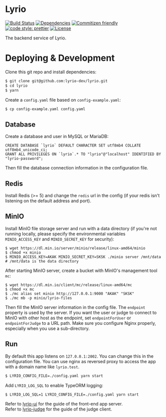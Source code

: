 # Lyrio

[![Build Status](https://img.shields.io/github/workflow/status/lyrio-dev/lyrio/CI?style=flat-square)](https://github.com/lyrio-dev/lyrio/actions?query=workflow%3ACI)
[![Dependencies](https://img.shields.io/david/lyrio-dev/lyrio?style=flat-square)](https://david-dm.org/lyrio-dev/lyrio)
[![Commitizen friendly](https://img.shields.io/badge/commitizen-friendly-brightgreen.svg?style=flat-square)](http://commitizen.github.io/cz-cli/)
[![code style: prettier](https://img.shields.io/badge/code_style-prettier-ff69b4.svg?style=flat-square)](https://github.com/prettier/prettier)
[![License](https://img.shields.io/github/license/lyrio-dev/lyrio?style=flat-square)](LICENSE)

The backend service of Lyrio.

# Deploying & Development

Clone this git repo and install dependencies:

```bash
$ git clone git@github.com:lyrio-dev/lyrio.git
$ cd lyrio
$ yarn
```

Create a `config.yaml` file based on `config-example.yaml`:

```bash
$ cp config-example.yaml config.yaml
```

## Database

Create a database and user in MySQL or MariaDB:

```mysql
CREATE DATABASE `lyrio` DEFAULT CHARACTER SET utf8mb4 COLLATE utf8mb4_unicode_ci;
GRANT ALL PRIVILEGES ON `lyrio`.* TO "lyrio"@"localhost" IDENTIFIED BY "lyrio-password";
```

Then fill the database connection information in the configuration file.

## Redis

Install Redis (>= 5) and change the `redis` url in the config (if your redis isn't listening on the default address and port).

## MinIO

Install MinIO file storage server and run with a data directory (if you're not running locally, please specify the environmental variables `MINIO_ACCESS_KEY` and `MINIO_SECRET_KEY` for security):

```
$ wget https://dl.min.io/server/minio/release/linux-amd64/minio
$ chmod +x minio
$ MINIO_ACCESS_KEY=AKAK MINIO_SECRET_KEY=SKSK ./minio server /mnt/data # /mnt/data is the data directory
```

After starting MinIO server, create a bucket with MinIO's management tool `mc`:

```
$ wget https://dl.min.io/client/mc/release/linux-amd64/mc
$ chmod +x mc
$ ./mc alias set minio http://127.0.0.1:9000 "AKAK" "SKSK"
$ ./mc mb -p minio/lyrio-files
```

Then fill the MinIO server information in the config file. The `endpoint` property is used by the server. If you want the user or judge to connect to MinIO with other host as the endpoint, set `endpointForUser` or `endpointForJudge` to a URL path. Make sure you configure Nginx properly, especially when you use a sub-directory.

## Run

By default this app listens on `127.0.0.1:2002`. You can change this in the configuration file. You can use nginx as reversed proxy to access the app with a domain name like `lyrio.test`.

```bash
$ LYRIO_CONFIG_FILE=./config.yaml yarn start
```

Add `LYRIO_LOG_SQL` to enable TypeORM logging:

```bash
$ LYRIO_LOG_SQL=1 LYRIO_CONFIG_FILE=./config.yaml yarn start
```

Refer to [lyrio-ui](https://github.com/lyrio-dev/ui) for the guide of the front-end app server.  
Refer to [lyrio-judge](https://github.com/lyrio-dev/judge) for the guide of the judge client.
